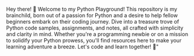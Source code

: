 Hey there! 👋 Welcome to my Python Playground! This repository is my brainchild, born out of a passion for Python and a desire to help fellow beginners embark on their coding journey. 
Dive into a treasure trove of Python code samples, assignments, and notes, all crafted with simplicity and clarity in mind. Whether you're a programming newbie or on a mission to solidify your Python prowess, 
you'll find resources here to make your learning adventure a breeze. Let's code and learn together! 🚀"
